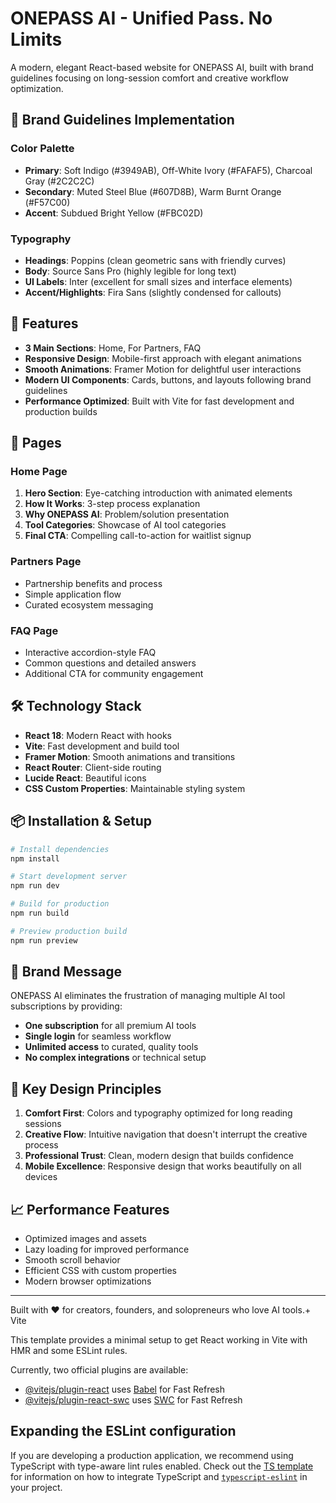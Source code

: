 # ONEPASS AI - Unified Pass. No Limits

A modern, elegant React-based website for ONEPASS AI, built with brand guidelines focusing on long-session comfort and creative workflow optimization.

## 🎨 Brand Guidelines Implementation

### Color Palette
- **Primary**: Soft Indigo (#3949AB), Off-White Ivory (#FAFAF5), Charcoal Gray (#2C2C2C)
- **Secondary**: Muted Steel Blue (#607D8B), Warm Burnt Orange (#F57C00)  
- **Accent**: Subdued Bright Yellow (#FBC02D)

### Typography
- **Headings**: Poppins (clean geometric sans with friendly curves)
- **Body**: Source Sans Pro (highly legible for long text)
- **UI Labels**: Inter (excellent for small sizes and interface elements)
- **Accent/Highlights**: Fira Sans (slightly condensed for callouts)

## 🚀 Features

- **3 Main Sections**: Home, For Partners, FAQ
- **Responsive Design**: Mobile-first approach with elegant animations
- **Smooth Animations**: Framer Motion for delightful user interactions
- **Modern UI Components**: Cards, buttons, and layouts following brand guidelines
- **Performance Optimized**: Built with Vite for fast development and production builds

## 📱 Pages

### Home Page
1. **Hero Section**: Eye-catching introduction with animated elements
2. **How It Works**: 3-step process explanation
3. **Why ONEPASS AI**: Problem/solution presentation
4. **Tool Categories**: Showcase of AI tool categories
5. **Final CTA**: Compelling call-to-action for waitlist signup

### Partners Page
- Partnership benefits and process
- Simple application flow
- Curated ecosystem messaging

### FAQ Page
- Interactive accordion-style FAQ
- Common questions and detailed answers
- Additional CTA for community engagement

## 🛠️ Technology Stack

- **React 18**: Modern React with hooks
- **Vite**: Fast development and build tool
- **Framer Motion**: Smooth animations and transitions
- **React Router**: Client-side routing
- **Lucide React**: Beautiful icons
- **CSS Custom Properties**: Maintainable styling system

## 📦 Installation & Setup

```bash
# Install dependencies
npm install

# Start development server
npm run dev

# Build for production
npm run build

# Preview production build
npm run preview
```

## 🎯 Brand Message

ONEPASS AI eliminates the frustration of managing multiple AI tool subscriptions by providing:
- **One subscription** for all premium AI tools
- **Single login** for seamless workflow
- **Unlimited access** to curated, quality tools
- **No complex integrations** or technical setup

## 🌟 Key Design Principles

1. **Comfort First**: Colors and typography optimized for long reading sessions
2. **Creative Flow**: Intuitive navigation that doesn't interrupt the creative process
3. **Professional Trust**: Clean, modern design that builds confidence
4. **Mobile Excellence**: Responsive design that works beautifully on all devices

## 📈 Performance Features

- Optimized images and assets
- Lazy loading for improved performance
- Smooth scroll behavior
- Efficient CSS with custom properties
- Modern browser optimizations

---

Built with ❤️ for creators, founders, and solopreneurs who love AI tools.+ Vite

This template provides a minimal setup to get React working in Vite with HMR and some ESLint rules.

Currently, two official plugins are available:

- [@vitejs/plugin-react](https://github.com/vitejs/vite-plugin-react/blob/main/packages/plugin-react) uses [Babel](https://babeljs.io/) for Fast Refresh
- [@vitejs/plugin-react-swc](https://github.com/vitejs/vite-plugin-react/blob/main/packages/plugin-react-swc) uses [SWC](https://swc.rs/) for Fast Refresh

## Expanding the ESLint configuration

If you are developing a production application, we recommend using TypeScript with type-aware lint rules enabled. Check out the [TS template](https://github.com/vitejs/vite/tree/main/packages/create-vite/template-react-ts) for information on how to integrate TypeScript and [`typescript-eslint`](https://typescript-eslint.io) in your project.
